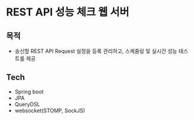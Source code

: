 
# REST API 성능 체크 웹 서버
 
## 목적
- 송신할 REST API Request 설정을 등록 관리하고, 스케줄링 및 실시간 성능 테스트를 제공

## Tech
- Spring boot
- JPA
- QueryDSL
- websocket(STOMP, SockJS)
